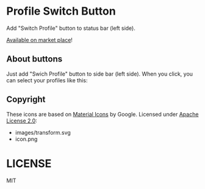 # Profile Switch Button

Add "Switch Profile" button to status bar (left side).

[Available on market place](https://marketplace.visualstudio.com/items?itemName=ledyba.profile-switch-button)!

## About buttons

Just add "Swich Profile" button to side bar (left side). When you click, you can select your profiles like this:

## Copyright

These icons are based on [Material Icons](https://fonts.google.com/icons) by Google. Licensed under [Apache License 2.0](https://www.apache.org/licenses/LICENSE-2.0.html):

- images/transform.svg
- icon.png

# LICENSE

MIT
